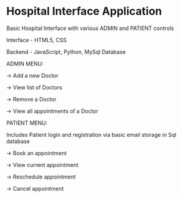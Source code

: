 # Hospital Interface Application
Basic Hospital Interface with various ADMIN and PATIENT controls


Interface - HTML5, CSS

Backend - JavaScript, Python, MySql Database



ADMIN MENU:

-> Add a new Doctor

-> View list of Doctors

-> Remove a Doctor

-> View all appointments of a Doctor



PATIENT MENU:

Includes Patient login and registration via basic email storage in Sql database

-> Book an appointment

-> View current appointment

-> Reschedule appointment

-> Cancel appointment

